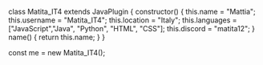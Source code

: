 class Matita_IT4 extends JavaPlugin {
  constructor() {
    this.name = "Mattia";
    this.username = "Matita_IT4";
    this.location = "Italy";
    this.languages = ["JavaScript","Java", "Python", "HTML", "CSS"];
    this.discord = "matita12";
  }
  name() {
    return this.name;
  }
}

const me = new Matita_IT4();    


